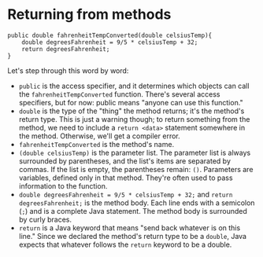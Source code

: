 # Returning from methods

    public double fahrenheitTempConverted(double celsiusTemp){
        double degreesFahrenheit = 9/5 * celsiusTemp + 32;
        return degreesFahrenheit;
    }

Let's step through this word by word:

- `public` is the access specifier, and it determines which objects can call the `fahrenheitTempConverted` function. There's several access specifiers, but for now: <word data-key="public">public</word> means "anyone can use this function."
- `double` is the <word data-key="type">type</word> of the "thing" the method returns; it's the method's return type. This is just a warning though; to <word data-key="_return">return</word> something from the method, we need to include a `return <data>` statement somewhere in the method. Otherwise, we'll get a <word data-key="compiler-error">compiler error</word>.
- `fahrenheitTempConverted` is the method's name.
- `(double celsiusTemp)` is the parameter list. The <word data-key="parameter">parameter list</word> is always surrounded by parentheses, and the list's items are separated by commas. If the list is empty, the parentheses remain: `()`. Parameters are variables, defined only in that method. They're often used to pass information to the function.
- `double degreesFahrenheit = 9/5 * celsiusTemp + 32;` and `return degreesFahrenheit;` is the method body. Each line ends with a semicolon (`;`) and is a complete Java statement. The method body is surrounded by curly braces.
- `return` is a Java keyword that means "send back whatever is on this line." Since we declared the method's <word data-key="_return">return</word> type to be a `double`, Java expects that whatever follows the `return` keyword to be a <word data-key="double">double</word>.